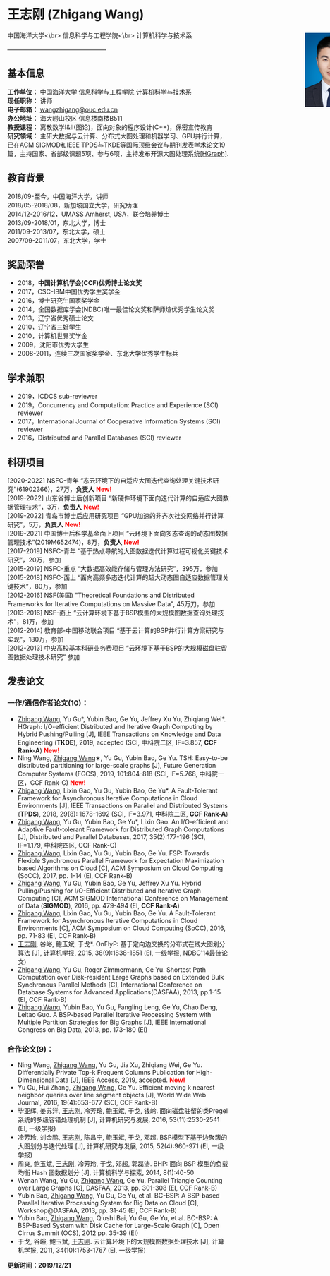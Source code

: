 # 王志刚 (Zhigang Wang)  

<p style="width:800px;">
    <img src="/zhigang.jpg" align="right" width="120" hspace="5" vspace="5">
    中国海洋大学<\br>
    信息科学与工程学院<\br>
    计算机科学与技术系
</p>


————————————————

## 基本信息
**工作单位：** 中国海洋大学 信息科学与工程学院 计算机科学与技术系   
**现任职称：** 讲师   
**电子邮箱：** wangzhigang@ouc.edu.cn   
**办公地址：** 海大崂山校区 信息楼南楼B511   
**教授课程：** 离散数学I&II(图论)，面向对象的程序设计(C++)，保密宣传教育   
**研究领域：** 主研大数据与云计算、分布式大图处理和机器学习、GPU并行计算，已在ACM SIGMOD和IEEE TPDS与TKDE等国际顶级会议与期刊发表学术论文19篇，主持国家、省部级课题5项、参与6项，主持发布开源大图处理系统[[HGraph]](https://github.com/HybridGraph/HGraph "A Pregel-like Disk-resident Graph Processing System").

## 教育背景
2018/09-至今，中国海洋大学，讲师   
2018/05-2018/08，新加坡国立大学，研究助理   
2014/12-2016/12，UMASS Amherst, USA，联合培养博士   
2013/09-2018/01，东北大学，博士   
2011/09-2013/07，东北大学，硕士   
2007/09-2011/07，东北大学，学士   

## 奖励荣誉
* 2018，**中国计算机学会(CCF)优秀博士论文奖**   
* 2017，CSC-IBM中国优秀学生奖学金   
* 2016，博士研究生国家奖学金   
* 2014，全国数据库学会(NDBC)唯一最佳论文奖和萨师煊优秀学生论文奖   
* 2013，辽宁省优秀硕士论文   
* 2010，辽宁省三好学生   
* 2010，计算机世界奖学金   
* 2009，沈阳市优秀大学生   
* 2008-2011，连续三次国家奖学金、东北大学优秀学生标兵   

## 学术兼职
* 2019，ICDCS sub-reviewer   
* 2019，Concurrency and Computation: Practice and Experience (SCI) reviewer   
* 2017，International Journal of Cooperative Information Systems (SCI) reviewer   
* 2016，Distributed and Parallel Databases (SCI) reviewer   

## 科研项目
[2020-2022] NSFC-青年 “态云环境下的自适应大图迭代查询处理关键技术研究”(61902366)，27万，**负责人** <span style="color:red;">**New!**</span>   
[2019-2022] 山东省博士后创新项目 “新硬件环境下面向迭代计算的自适应大图数据管理技术”，3万，**负责人** <span style="color:red;">**New!**</span>   
[2019-2022] 青岛市博士后应用研究项目 “GPU加速的非齐次社交网络并行计算研究”，5万，**负责人** <span style="color:red;">**New!**</span>   
[2019-2021]	中国博士后科学基金面上项目 “云环境下面向多态查询的动态图数据管理技术”(2019M652474)，8万，**负责人** <span style="color:red;">**New!**</span>   
[2017-2019]	NSFC-青年 “基于热点导航的大图数据迭代计算过程可视化关键技术研究”，20万，参加   
[2015-2019]	NSFC-重点 “大数据高效能存储与管理方法研究”，395万，参加   
[2015-2018]	NSFC-面上 “面向高频多态迭代计算的超大动态图自适应数据管理关键技术”，80万，参加   
[2012-2016]	NSF(美国) "Theoretical Foundations and Distributed Frameworks for Iterative Computations on Massive Data", 45万刀，参加   
[2013-2016]	NSF-面上 “云计算环境下基于BSP模型的大规模图数据查询处理技术”，81万，参加   
[2012-2014]	教育部-中国移动联合项目 “基于云计算的BSP并行计算方案研究与实现”，180万，参加   
[2012-2013]	中央高校基本科研业务费项目 “云环境下基于BSP的大规模磁盘驻留图数据处理技术研究” 参加   

## 发表论文
### 一作/通信作者论文(10)：   
* <u>Zhigang Wang</u>, Yu Gu*, Yubin Bao, Ge Yu, Jeffrey Xu Yu, Zhiqiang Wei*. HGraph: I/O-efficient Distributed and Iterative Graph Computing by Hybrid Pushing/Pulling [J], IEEE Transactions on Knowledge and Data Engineering (**TKDE**), 2019, accepted (SCI, 中科院二区, IF=3.857, **CCF Rank-A**) <span style="color:red;">**New!**</span>    
* Ning Wang, <u>Zhigang Wang</u>∗, Yu Gu, Yubin Bao, Ge Yu. TSH: Easy-to-be distributed partitioning for large-scale graphs [J], Future Generation Computer Systems (FGCS), 2019, 101:804-818 (SCI, IF=5.768, 中科院一区，CCF Rank-C) <span style="color:red;">**New!**</span>   
* <u>Zhigang Wang</u>, Lixin Gao, Yu Gu, Yubin Bao, Ge Yu*. A Fault-Tolerant Framework for Asynchronous Iterative Computations in Cloud Environments [J], IEEE Transactions on Parallel and Distributed Systems (**TPDS**), 2018, 29(8): 1678-1692 (SCI, IF=3.971, 中科院二区, **CCF Rank-A**)   
* <u>Zhigang Wang</u>, Yu Gu, Yubin Bao, Ge Yu*, Lixin Gao. An I/O-efficient and Adaptive Fault-tolerant Framework for Distributed Graph Computations [J], Distributed and Parallel Databases, 2017, 35(2):177-196 (SCI, IF=1.179, 中科院四区, CCF Rank-C)   
* <u>Zhigang Wang</u>, Lixin Gao, Yu Gu, Yubin Bao, Ge Yu. FSP: Towards Flexible Synchronous Parallel Framework for Expectation Maximization based Algorithms on Cloud [C], ACM Symposium on Cloud Computing (SoCC), 2017, pp. 1-14 (EI, CCF Rank-B)   
* <u>Zhigang Wang</u>, Yu Gu, Yubin Bao, Ge Yu, Jeffrey Xu Yu. Hybrid Pulling/Pushing for I/O-Efficient Distributed and Iterative Graph Computing [C], ACM SIGMOD International Conference on Management of Data (**SIGMOD**), 2016, pp. 479-494 (EI, **CCF Rank-A**)   
* <u>Zhigang Wang</u>, Lixin Gao, Yu Gu, Yubin Bao, Ge Yu. A Fault-Tolerant Framework for Asynchronous Iterative Computations in Cloud Environments [C], ACM Symposium on Cloud Computing (SoCC), 2016, pp. 71-83 (EI, CCF Rank-B)   
* <u>王志刚</u>, 谷峪, 鲍玉斌, 于戈*. OnFlyP: 基于定向边交换的分布式在线大图划分算法 [J], 计算机学报, 2015, 38(9):1838-1851 (EI, 一级学报, NDBC'14最佳论文)   
* <u>Zhigang Wang</u>, Yu Gu, Roger Zimmermann, Ge Yu. Shortest Path Computation over Disk-resident Large Graphs based on Extended Bulk Synchronous Parallel Methods [C], International Conference on Database Systems for Advanced Applications(DASFAA), 2013, pp.1-15 (EI, CCF Rank-B)   
* <u>Zhigang Wang</u>, Yubin Bao, Yu Gu, Fangling Leng, Ge Yu, Chao Deng, Leitao Guo. A BSP-based Parallel Iterative Processing System with Multiple Partition Strategies for Big Graphs [J], IEEE International Congress on Big Data, 2013, pp. 173-180 (EI)   

### 合作论文(9)：  
* Ning Wang, <u>Zhigang Wang</u>, Yu Gu, Jia Xu, Zhiqiang Wei, Ge Yu. Differentially Private Top-k Frequent Columns Publication for High-Dimensional Data [J], IEEE Access, 2019, accepted. <span style="color:red;">**New!**</span>   
* Yu Gu, Hui Zhang, <u>Zhigang Wang</u>, Ge Yu. Efficient moving k nearest neighbor queries over line segment objects [J], World Wide Web Journal, 2016, 19(4):653-677 (SCI, CCF Rank-B)   
* 毕亚辉, 姜苏洋, <u>王志刚</u>, 冷芳玲, 鲍玉斌, 于戈, 钱岭. 面向磁盘驻留的类Pregel系统的多级容错处理机制 [J], 计算机研究与发展, 2016, 53(11):2530-2541 (EI, 一级学报)   
* 冷芳玲, 刘金鹏, <u>王志刚</u>, 陈昌宁, 鲍玉斌, 于戈, 邓超. BSP模型下基于边聚簇的大图划分与迭代处理 [J], 计算机研究与发展, 2015, 52(4):960-971 (EI, 一级学报)   
* 周爽, 鲍玉斌, <u>王志刚</u>, 冷芳玲, 于戈, 邓超, 郭磊涛. BHP: 面向 BSP 模型的负载均衡 Hash 图数据划分 [J], 计算机科学与探索, 2014, 8(1):40-50   
* Wenan Wang, Yu Gu, <u>Zhigang Wang</u>, Ge Yu. Parallel Triangle Counting over Large Graphs [C], DASFAA, 2013, pp. 301-308 (EI, CCF Rank-B)   
* Yubin Bao, <u>Zhigang Wang</u>, Yu Gu, Ge Yu, et al. BC-BSP: A BSP-based Parallel Iterative Processing System for Big Data on Cloud [C], Workshop@DASFAA, 2013, pp. 31-45 (EI, CCF Rank-B)   
* Yubin Bao, <u>Zhigang Wang</u>, Qiushi Bai, Yu Gu, Ge Yu, et al. BC-BSP: A BSP-Based System with Disk Cache for Large-Scale Graph [C], Open Cirrus Summit (OCS), 2012 pp. 35-39 (EI)   
* 于戈, 谷峪, 鲍玉斌, <u>王志刚</u>. 云计算环境下的大规模图数据处理技术 [J], 计算机学报, 2011, 34(10):1753-1767 (EI, 一级学报)   


**更新时间：2019/12/21**   

